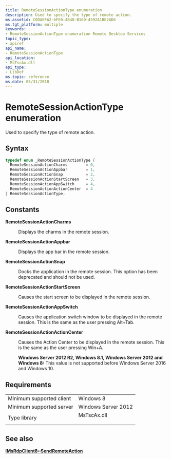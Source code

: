 ```yaml
---
title: RemoteSessionActionType enumeration
description: Used to specify the type of remote action.
ms.assetid: C0DA0FA2-6FE0-4B40-B169-4592A1BE2AD6
ms.tgt_platform: multiple
keywords:
- RemoteSessionActionType enumeration Remote Desktop Services
topic_type:
- apiref
api_name:
- RemoteSessionActionType
api_location:
- MsTscAx.dll
api_type:
- LibDef
ms.topic: reference
ms.date: 05/31/2018
---
```


# RemoteSessionActionType enumeration

Used to specify the type of remote action.

## Syntax


```C++
typedef enum _RemoteSessionActionType { 
  RemoteSessionActionCharms        = 0,
  RemoteSessionActionAppbar        = 1,
  RemoteSessionActionSnap          = 2,
  RemoteSessionActionStartScreen   = 3,
  RemoteSessionActionAppSwitch     = 4,
  RemoteSessionActionActionCenter  = 4
} RemoteSessionActionType;
```



## Constants

<dl> <dt>

<span id="RemoteSessionActionCharms"></span><span id="remotesessionactioncharms"></span><span id="REMOTESESSIONACTIONCHARMS"></span>**RemoteSessionActionCharms**
</dt> <dd>

Displays the charms in the remote session.

</dd> <dt>

<span id="RemoteSessionActionAppbar"></span><span id="remotesessionactionappbar"></span><span id="REMOTESESSIONACTIONAPPBAR"></span>**RemoteSessionActionAppbar**
</dt> <dd>

Displays the app bar in the remote session.

</dd> <dt>

<span id="RemoteSessionActionSnap"></span><span id="remotesessionactionsnap"></span><span id="REMOTESESSIONACTIONSNAP"></span>**RemoteSessionActionSnap**
</dt> <dd>

Docks the application in the remote session. This option has been deprecated and should not be used.

</dd> <dt>

<span id="RemoteSessionActionStartScreen"></span><span id="remotesessionactionstartscreen"></span><span id="REMOTESESSIONACTIONSTARTSCREEN"></span>**RemoteSessionActionStartScreen**
</dt> <dd>

Causes the start screen to be displayed in the remote session.

</dd> <dt>

<span id="RemoteSessionActionAppSwitch"></span><span id="remotesessionactionappswitch"></span><span id="REMOTESESSIONACTIONAPPSWITCH"></span>**RemoteSessionActionAppSwitch**
</dt> <dd>

Causes the application switch window to be displayed in the remote session. This is the same as the user pressing Alt+Tab.

</dd> <dt>

<span id="RemoteSessionActionActionCenter"></span><span id="remotesessionactionactioncenter"></span><span id="REMOTESESSIONACTIONACTIONCENTER"></span>**RemoteSessionActionActionCenter**
</dt> <dd>

Causes the Action Center to be displayed in the remote session. This is the same as the user pressing Win+A.

**Windows Server 2012 R2, Windows 8.1, Windows Server 2012 and Windows 8:** This value is not supported before Windows Server 2016 and Windows 10.

</dd> </dl>

## Requirements



|                                     |                                                                                        |
|-------------------------------------|----------------------------------------------------------------------------------------|
| Minimum supported client<br/> | Windows 8<br/>                                                                   |
| Minimum supported server<br/> | Windows Server 2012<br/>                                                         |
| Type library<br/>             | <dl> <dt>MsTscAx.dll</dt> </dl> |



## See also

<dl> <dt>

[**IMsRdpClient8::SendRemoteAction**](imsrdpclient8-sendremoteaction.md)
</dt> </dl>

 

 





